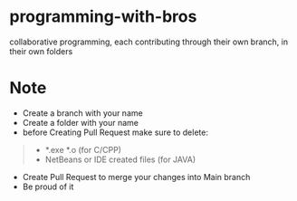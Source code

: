 # programming-with-bros
collaborative programming, each contributing through their own branch, in their own folders

# Note
- Create a branch with your name
- Create a folder with your name
- before Creating Pull Request make sure to delete:
> - *.exe *.o (for C/CPP)
> - NetBeans or IDE created files (for JAVA)
- Create Pull Request to merge your changes into Main branch
- Be proud of it
